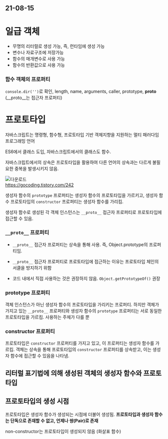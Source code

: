 
## 21-08-15

# 일급 객체
- 무명의 리터럴로 생성 가능, 즉, 런타임에 생성 가능
- 변수나 자료구조에 저장가능
- 함수의 매개변수로 사용 가능
- 함수의 반환값으로 사용 가능

### 함수 객체의 프로퍼티
`console.dir('')`로 확인, length, name, arguments, caller, prototype, __proto__ (__proto__는 접근자 프로퍼티)

# 프로토타입
자바스크립트는 명령형, 함수형, 프로토타입 기반 객체지향을 지원하는 멀티 패러다임 프로그래밍 언어

ES6에서 클래스 도입, 자바스크립트에서의 클래스도 함수.

자바스크립트에서의 상속은 프로토타입을 활용하여 다른 언어의 상속과는 다르게 불필요한 중복을 발생시키지 않음.

![다운로드](https://user-images.githubusercontent.com/15135565/129480603-a10ef8db-2638-463b-ab13-899432b3af40.png)  
https://gocoding.tistory.com/242

생성자 함수의 `prototype` 프로퍼티는 생성자 함수의 프로토타입을 가르키고,
생성자 함수 프로토타입의 `constructor` 프로퍼티는 생성자 함수를 가리킴.


생성자 함수로 생성된 각 객체 인스턴스는 `__proto__` 접근자 프로퍼티로 프로토타입에 접근할 수 있음.

### `__proto__` 프로퍼티

- `__proto__` 접근자 프로퍼티는 상속을 통해 사용. 즉, Object.prototype의 프로퍼티임.
- `__proto__` 접근자 프로퍼티로 프로토타입에 접근하는 이유는 프로토타입 체인의 서클을 방지하기 위함

- 코드 내에서 직접 사용하는 것은 권장하지 않음. `Object.getPrototypeOf()` 권장

### prototype 프로퍼티

객체 인스턴스가 아닌 생성자 함수의 프로토타입을 가리키는 프로퍼티.
하지만 객체가 가지고 있는 `__proto__` 프로퍼티와 생성자 함수의 `prototype` 프로퍼티는 서로 동일한 프로토타입을 가르킴. 사용하는 주체가 다를 뿐


### constructor 프로퍼티
프로토타입은 `constructor` 프로퍼티를 가지고 있고, 이 프로퍼티는 생성자 함수를 가르킴.
객체는 상속을 통해 프로토타입의 `constructor` 프로퍼티를 상속받고, 이는 생성자 함수에 접근할 수 있음을 나타냄.


## 리터럴 표기법에 의해 생성된 객체의 생성자 함수와 프로토 타입

## 프로토타입의 생성 시점
프로토타입은 생성자 함수가 생성되는 시점에 더불어 생성됨. **프로토타입과 생성자 함수는 단독으로 존재할 수 없고, 언제나 쌍(Pair)로 존재**

non-constructor는 프로토타입이 생성되지 않음 (화살표 함수)
